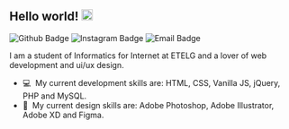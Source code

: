 ## Hello world!&nbsp;<img src="https://github.com/TheDudeThatCode/TheDudeThatCode/blob/master/Assets/Earth.gif" width="20px">

![Github Badge](https://img.shields.io/badge/-Github-000?style=flat-square&logo=Github&logoColor=white&link=https://github.com/viniciuschwalensky/) ![Instagram Badge](https://img.shields.io/badge/-Instagram-C13584?style=flat-square&labelColor=C13584&logo=instagram&logoColor=white&link=https://www.instagram.com/vinicsk) ![Email Badge](https://img.shields.io/badge/-Email-3ABFE6?style=flat-square&logo=minutemailer&logoColor=white&link=mailto:viniciuschwalensky@gmail.com)

<p>
    I am a student of Informatics for Internet at ETELG and a lover of web development and ui/ux design.
</p>

<ul>
  <li>
  💻&nbsp;&nbsp;My current development skills are: HTML, CSS, Vanilla JS, jQuery, PHP and MySQL.
  </li>
  <li>
  🎨&nbsp;&nbsp;My current design skills are: Adobe Photoshop, Adobe Illustrator, Adobe XD and Figma.
  </li>
</ul>


